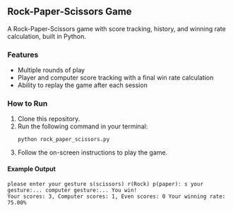## Rock-Paper-Scissors Game
A Rock-Paper-Scissors game with score tracking, history, and winning rate calculation, built in Python.

### Features
- Multiple rounds of play
- Player and computer score tracking with a final win rate calculation
- Ability to replay the game after each session

### How to Run
1. Clone this repository.
2. Run the following command in your terminal:
   ```
   python rock_paper_scissors.py
   ```
3. Follow the on-screen instructions to play the game.

#### Example Output
   ```
   please enter your gesture s(scissors) r(Rock) p(paper): s your gesture:... computer gesture:... You win!
   Your scores: 3, Computer scores: 1, Even scores: 0 Your winning rate: 75.00%
   ```


